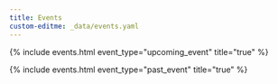 ```yaml
---
title: Events
custom-editme: _data/events.yaml
---
```


{% include events.html event_type="upcoming_event" title="true" %}


{% include events.html event_type="past_event" title="true" %}


